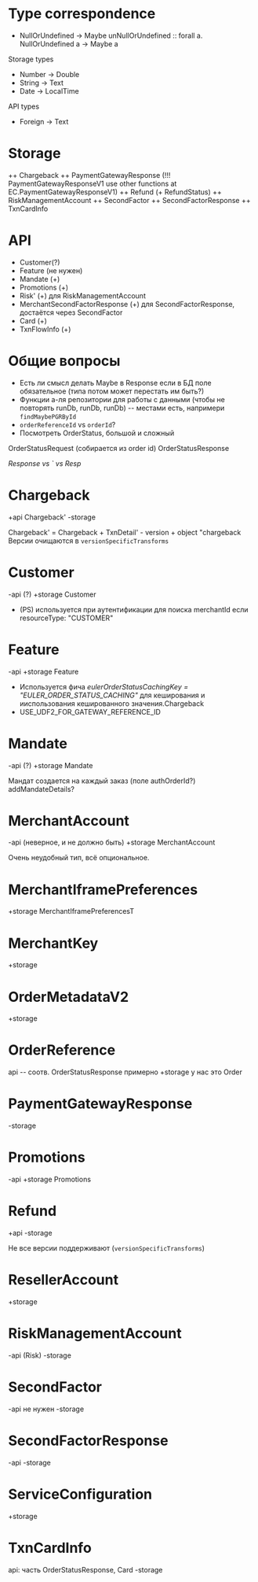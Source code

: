 Type correspondence
===================
- NullOrUndefined -> Maybe
unNullOrUndefined :: forall a. NullOrUndefined a -> Maybe a

Storage types
- Number -> Double
- String -> Text
- Date -> LocalTime

API types
- Foreign -> Text

Storage
=======
++ Chargeback
++ PaymentGatewayResponse (!!! PaymentGatewayResponseV1 use other functions at EC.PaymentGatewayResponseV1)
++ Refund (+ RefundStatus)
++ RiskManagementAccount
++ SecondFactor
++ SecondFactorResponse
++ TxnCardInfo

API
===
- Customer(?)
- Feature (не нужен)
- Mandate (+)
- Promotions (+)
- Risk' (+) для RiskManagementAccount
- MerchantSecondFactorResponse (+) для SecondFactorResponse, достаётся через SecondFactor
- Card (+)
- TxnFlowInfo (+)

Общие вопросы
=============
- Есть ли смысл делать Maybe в Response если в БД поле обязательное (типа потом может перестать им быть?)
- Функции а-ля репозитории для работы с данными (чтобы не повторять runDb, runDb, runDb) -- местами есть, напримери `findMaybePGRById`
- `orderReferenceId` vs `orderId`?
- Посмотреть OrderStatus, большой и сложный

OrderStatusRequest (собирается из order id)
OrderStatusResponse

_Response vs ` vs Resp_

Chargeback
==========
+api Chargeback'
-storage

Chargeback' = Chargeback + TxnDetail' - version + object "chargeback
Версии очищаются в `versionSpecificTransforms`

Customer
========
-api (?)
+storage Customer

- (PS) используется при аутентификации для поиска merchantId если resourceType: "CUSTOMER"

Feature
=======
-api
+storage Feature

- Используется фича *eulerOrderStatusCachingKey = "EULER_ORDER_STATUS_CACHING"* для кеширования и ииспользования кешированного значения.Chargeback
- USE_UDF2_FOR_GATEWAY_REFERENCE_ID

Mandate
=======
-api (?)
+storage Mandate

Мандат создается на каждый заказ (поле authOrderId?) addMandateDetails?

MerchantAccount
===============
-api (неверное, и не должно быть)
+storage MerchantAccount

 Очень неудобный тип, всё опциональное.

MerchantIframePreferences
=========================
+storage MerchantIframePreferencesT

MerchantKey
===========
+storage

OrderMetadataV2
===============
+storage

OrderReference
==============
api -- соотв. OrderStatusResponse примерно
+storage
у нас это Order

PaymentGatewayResponse
======================
-storage

Promotions
==========
-api
+storage Promotions

Refund
======
+api
-storage

Не все версии поддерживают (`versionSpecificTransforms`)

ResellerAccount
===============
+storage

RiskManagementAccount
=====================
-api (Risk)
-storage

SecondFactor
============
-api не нужен
-storage

SecondFactorResponse
====================
-api
-storage

ServiceConfiguration
====================

+storage

TxnCardInfo
===========
api: часть OrderStatusResponse, Card
-storage
